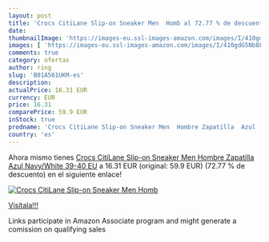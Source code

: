 ```yaml
---
layout: post
title: 'Crocs CitiLane Slip-on Sneaker Men  Homb al 72.77 % de descuento'
date: 
thumbnailImage: 'https://images-eu.ssl-images-amazon.com/images/I/410gdG5Nb8L._SL200_.jpg'
images: [ 'https://images-eu.ssl-images-amazon.com/images/I/410gdG5Nb8L._SL200_.jpg' ]
comments: true
category: ofertas
author: ring
slug: 'B01A561UKM-es'
description:
actualPrice: 16.31 EUR
currency: EUR
price: 16.31
comparePrice: 59.9 EUR
inStock: true
prodname: 'Crocs CitiLane Slip-on Sneaker Men  Hombre Zapatilla  Azul  Navy/White   39-40 EU'
country: 'es'
---
```


Ahora mismo tienes [Crocs CitiLane Slip-on Sneaker Men  Hombre Zapatilla  Azul  Navy/White   39-40 EU](https://www.amazon.es/dp/B01A561UKM/?tag=tolees-21) a 16.31 EUR (original: 59.9 EUR) (72.77 %  de descuento) en el siguiente enlace!

[![Crocs CitiLane Slip-on Sneaker Men  Homb](https://images-eu.ssl-images-amazon.com/images/I/410gdG5Nb8L._SL200_.jpg)](https://www.amazon.es/dp/B01A561UKM/?tag=tolees-21)

[Visítala!!!](https://www.amazon.es/dp/B01A561UKM/?tag=tolees-21)

Links participate in Amazon Associate program and might generate a comission on qualifying sales
